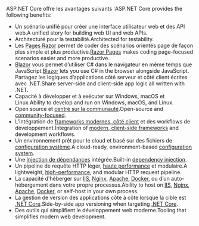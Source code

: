 <span data-ttu-id="c420c-101">ASP.NET Core offre les avantages suivants :</span><span class="sxs-lookup"><span data-stu-id="c420c-101">ASP.NET Core provides the following benefits:</span></span>

* <span data-ttu-id="c420c-102">Un scénario unifié pour créer une interface utilisateur web et des API web.</span><span class="sxs-lookup"><span data-stu-id="c420c-102">A unified story for building web UI and web APIs.</span></span>
* <span data-ttu-id="c420c-103">Architecturé pour la testabilité.</span><span class="sxs-lookup"><span data-stu-id="c420c-103">Architected for testability.</span></span>
* <span data-ttu-id="c420c-104">Les [Pages Razor](xref:razor-pages/index) permet de coder des scénarios orientés page de façon plus simple et plus productive.</span><span class="sxs-lookup"><span data-stu-id="c420c-104">[Razor Pages](xref:razor-pages/index) makes coding page-focused scenarios easier and more productive.</span></span>
* <span data-ttu-id="c420c-105">[Blazor](xref:blazor/index) vous permet d’utiliser C# dans le navigateur en même temps que JavaScript.</span><span class="sxs-lookup"><span data-stu-id="c420c-105">[Blazor](xref:blazor/index) lets you use C# in the browser alongside JavaScript.</span></span> <span data-ttu-id="c420c-106">Partagez les logiques d’applications côté serveur et côté client écrites avec .NET.</span><span class="sxs-lookup"><span data-stu-id="c420c-106">Share server-side and client-side app logic all written with .NET.</span></span>
* <span data-ttu-id="c420c-107">Capacité à développer et à exécuter sur Windows, macOS et Linux.</span><span class="sxs-lookup"><span data-stu-id="c420c-107">Ability to develop and run on Windows, macOS, and Linux.</span></span>
* <span data-ttu-id="c420c-108">Open source et [centré sur la communauté](https://live.asp.net/).</span><span class="sxs-lookup"><span data-stu-id="c420c-108">Open-source and [community-focused](https://live.asp.net/).</span></span>
* <span data-ttu-id="c420c-109">L’intégration de [frameworks modernes, côté client](xref:blazor/index) et des workflows de développement.</span><span class="sxs-lookup"><span data-stu-id="c420c-109">Integration of [modern, client-side frameworks](xref:blazor/index) and development workflows.</span></span>
* <span data-ttu-id="c420c-110">Un environnement prêt pour le cloud et basé sur des fichiers de [configuration système](xref:fundamentals/configuration/index).</span><span class="sxs-lookup"><span data-stu-id="c420c-110">A cloud-ready, environment-based [configuration system](xref:fundamentals/configuration/index).</span></span>
* <span data-ttu-id="c420c-111">Une [Injection de dépendances](xref:fundamentals/dependency-injection) intégrée.</span><span class="sxs-lookup"><span data-stu-id="c420c-111">Built-in [dependency injection](xref:fundamentals/dependency-injection).</span></span>
* <span data-ttu-id="c420c-112">Un pipeline de requête HTTP léger, [haute performance](https://github.com/aspnet/benchmarks) et modulaire.</span><span class="sxs-lookup"><span data-stu-id="c420c-112">A lightweight, [high-performance](https://github.com/aspnet/benchmarks), and modular HTTP request pipeline.</span></span>
* <span data-ttu-id="c420c-113">La capacité d'héberger sur [IIS](xref:host-and-deploy/iis/index), [Nginx](xref:host-and-deploy/linux-nginx), [Apache](xref:host-and-deploy/linux-apache), [Docker](xref:host-and-deploy/docker/index), ou d’un auto-hébergement dans votre propre processus.</span><span class="sxs-lookup"><span data-stu-id="c420c-113">Ability to host on [IIS](xref:host-and-deploy/iis/index), [Nginx](xref:host-and-deploy/linux-nginx), [Apache](xref:host-and-deploy/linux-apache), [Docker](xref:host-and-deploy/docker/index), or self-host in your own process.</span></span>
* <span data-ttu-id="c420c-114">La gestion de version des applications côte à côte lorsque la cible est [.NET Core](/dotnet/articles/standard/choosing-core-framework-server).</span><span class="sxs-lookup"><span data-stu-id="c420c-114">Side-by-side app versioning when targeting [.NET Core](/dotnet/articles/standard/choosing-core-framework-server).</span></span>
* <span data-ttu-id="c420c-115">Des outils qui simplifient le développement web moderne.</span><span class="sxs-lookup"><span data-stu-id="c420c-115">Tooling that simplifies modern web development.</span></span>
